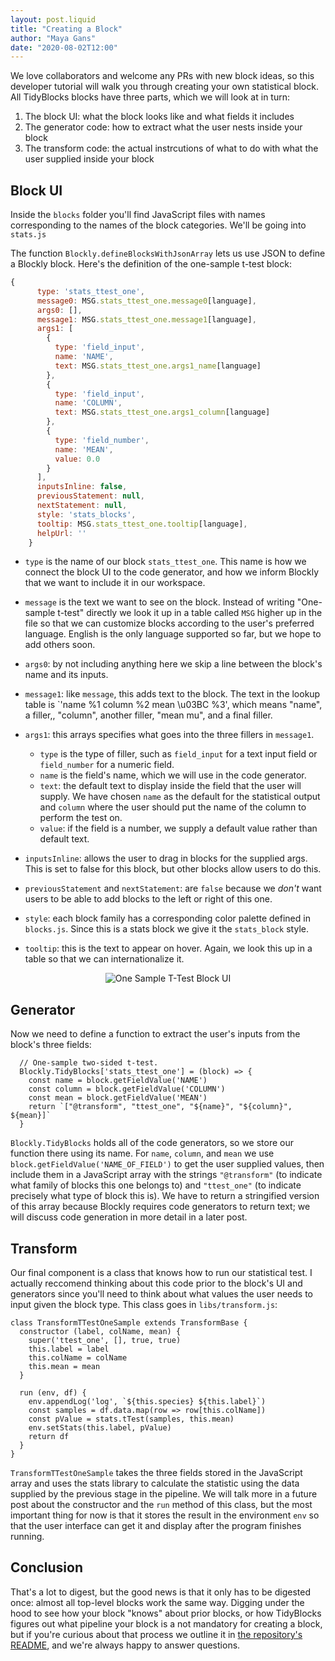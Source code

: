 ```yaml
---
layout: post.liquid
title: "Creating a Block"
author: "Maya Gans"
date: "2020-08-02T12:00"
---
```


We love collaborators and welcome any PRs with new block ideas,
so this developer tutorial will walk you through creating your own statistical block.
All TidyBlocks blocks have three parts, which we will look at in turn:

1. The block UI: what the block looks like and what fields it includes
2. The generator code: how to extract what the user nests inside your block
3. The transform code: the actual instrcutions of what to do with what the user supplied inside your block

## Block UI

Inside the `blocks` folder you'll find JavaScript files with names corresponding to the names of the block categories.
We'll be going into `stats.js`

The function `Blockly.defineBlocksWithJsonArray` lets us use JSON to define a Blockly block.
Here's the definition of the one-sample t-test block:

```js
{
      type: 'stats_ttest_one',
      message0: MSG.stats_ttest_one.message0[language],
      args0: [],
      message1: MSG.stats_ttest_one.message1[language],
      args1: [
        {
          type: 'field_input',
          name: 'NAME',
          text: MSG.stats_ttest_one.args1_name[language]
        },
        {
          type: 'field_input',
          name: 'COLUMN',
          text: MSG.stats_ttest_one.args1_column[language]
        },
        {
          type: 'field_number',
          name: 'MEAN',
          value: 0.0
        }
      ],
      inputsInline: false,
      previousStatement: null,
      nextStatement: null,
      style: 'stats_blocks',
      tooltip: MSG.stats_ttest_one.tooltip[language],
      helpUrl: ''
    }
```

-   `type` is the name of our block `stats_ttest_one`.
    This name is how we connect the block UI to the code generator,
    and how we inform Blockly that we want to include it in our workspace.

-   `message` is the text we want to see on the block.
    Instead of writing "One-sample t-test" directly we look it up in a table called `MSG` higher up in the file
    so that we can customize blocks according to the user's preferred language.
    English is the only language supported so far, but we hope to add others soon.

-   `args0`: by not including anything here we skip a line between the block's name and its inputs.

-   `message1`: like `message`, this adds text to the block.
    The text in the lookup table is `'name %1 column %2 mean \u03BC %3',
    which means "name", a filler,, "column", another filler, "mean mu", and a final filler.

-   `args1`: this arrays specifies what goes into the three fillers in `message1`.
    -   `type` is the type of filler, such as `field_input` for a text input field or `field_number` for a numeric field.
    -   `name` is the field's name, which we will use in the code generator.
    -   `text`: the default text to display inside the field that the user will supply.
        We have chosen `name` as the default for the statistical output
        and `column` where the user should put the name of the column to perform the test on.
    -   `value`: if the field is a number, we supply a default value rather than default text.

-   `inputsInline`: allows the user to drag in blocks for the supplied args.
    This is set to false for this block, but other blocks allow users to do this.

-   `previousStatement` and `nextStatement`: are `false` because
    we *don't* want users to be able to add blocks to the left or right of this one.

-   `style`: each block family has a corresponding color palette defined in `blocks.js`.
    Since this is a stats block we give it the `stats_block` style.

-   `tooltip`: this is the text to appear on hover.
    Again, we look this up in a table so that we can internationalize it.

<div align="center">
  <img src="{{'/en/img/stats_ttest_one.svg' | relative_url}}" alt="One Sample T-Test Block UI"/>
</div>

## Generator 

Now we need to define a function to extract the user's inputs from the block's three fields:

```
  // One-sample two-sided t-test.
  Blockly.TidyBlocks['stats_ttest_one'] = (block) => {
    const name = block.getFieldValue('NAME')
    const column = block.getFieldValue('COLUMN')
    const mean = block.getFieldValue('MEAN')
    return `["@transform", "ttest_one", "${name}", "${column}", ${mean}]`
  }
```

`Blockly.TidyBlocks` holds all of the code generators, so we store our function there using its name.
For `name`, `column`, and `mean` we use `block.getFieldValue('NAME_OF_FIELD')` to get the user supplied values,
then include them in a JavaScript array with the strings `"@transform"`
(to indicate what family of blocks this one belongs to)
and `"ttest_one"` (to indicate precisely what type of block this is).
We have to return a stringified version of this array because Blockly requires code generators to return text;
we will discuss code generation in more detail in a later post.

## Transform

Our final component is a class that knows how to run our statistical test.
I actually reccomend thinking about this code prior to the  block's UI and generators
since you'll need to think about what values the user needs to input given the block type.
This class goes in `libs/transform.js`:

```
class TransformTTestOneSample extends TransformBase {
  constructor (label, colName, mean) {
    super('ttest_one', [], true, true)
    this.label = label
    this.colName = colName
    this.mean = mean
  }

  run (env, df) {
    env.appendLog('log', `${this.species} ${this.label}`)
    const samples = df.data.map(row => row[this.colName])
    const pValue = stats.tTest(samples, this.mean)
    env.setStats(this.label, pValue)
    return df
  }
}
```

`TransformTTestOneSample` takes the three fields stored in the JavaScript array
and uses the stats library to calculate the statistic using the data supplied by the previous stage in the pipeline.
We will talk more in a future post about the constructor and the `run` method of this class,
but the most important thing for now is that it stores the result in the environment `env`
so that the user interface can get it and display after the program finishes running.

## Conclusion

That's a lot to digest, but the good news is that it only has to be digested once:
almost all top-level blocks work the same way.
Digging under the hood to see how your block "knows" about prior blocks,
or how TidyBlocks figures out what pipeline your block is a not mandatory for creating a block, 
but if you're curious about that process we outline it in [the repository's README](https://github.com/tidyblocks/tidyblocks),
and we're always happy to answer questions.
